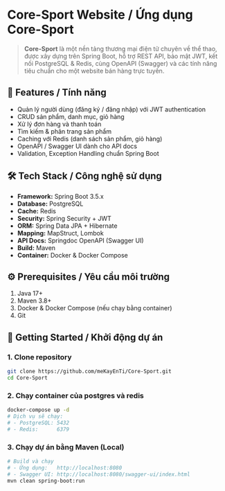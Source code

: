# Core-Sport Website / Ứng dụng Core-Sport

> **Core-Sport** là một nền tảng thương mại điện tử chuyên về thể thao, được xây dựng trên Spring Boot, hỗ trợ REST API, bảo mật JWT, kết nối PostgreSQL & Redis, cùng OpenAPI (Swagger) và các tính năng tiêu chuẩn cho một website bán hàng trực tuyến.

## 🚀 Features / Tính năng

- Quản lý người dùng (đăng ký / đăng nhập) với JWT authentication  
- CRUD sản phẩm, danh mục, giỏ hàng  
- Xử lý đơn hàng và thanh toán  
- Tìm kiếm & phân trang sản phẩm  
- Caching với Redis (danh sách sản phẩm, giỏ hàng)  
- OpenAPI / Swagger UI dành cho API docs  
- Validation, Exception Handling chuẩn Spring Boot  

## 🛠️ Tech Stack / Công nghệ sử dụng

- **Framework:** Spring Boot 3.5.x  
- **Database:** PostgreSQL  
- **Cache:** Redis  
- **Security:** Spring Security + JWT  
- **ORM:** Spring Data JPA + Hibernate  
- **Mapping:** MapStruct, Lombok  
- **API Docs:** Springdoc OpenAPI (Swagger UI)  
- **Build:** Maven  
- **Container:** Docker & Docker Compose  

## ⚙️ Prerequisites / Yêu cầu môi trường

1. Java 17+  
2. Maven 3.8+  
3. Docker & Docker Compose (nếu chạy bằng container)  
4. Git  

## 🚀 Getting Started / Khởi động dự án

### 1. Clone repository

```bash
git clone https://github.com/meKayEnTi/Core-Sport.git
cd Core-Sport
```

### 2. Chạy container của postgres và redis
```bash
docker-compose up -d
# Dịch vụ sẽ chạy:
# - PostgreSQL: 5432
# - Redis:      6379
```

### 3. Chạy dự án bằng Maven (Local)
```bash
# Build và chạy
# - Ứng dụng:   http://localhost:8080
# - Swagger UI: http://localhost:8080/swagger-ui/index.html
mvn clean spring-boot:run
```

